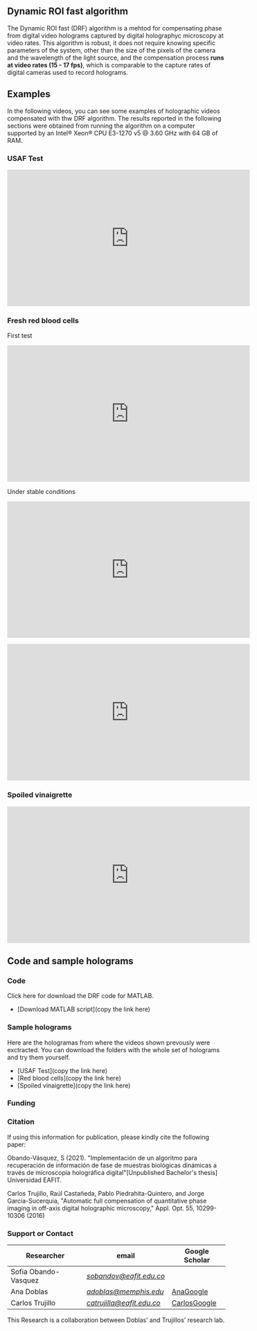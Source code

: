 ## Dynamic ROI fast algorithm

The Dynamic ROI fast (DRF) algorithm is a mehtod for compensating phase from digital video holograms captured by digital holographyc microscopy at video rates. 
This algorithm is robust, it does not require knowing specific parameters of the system, other than the size of the pixels of the camera and the wavelength of the light source, and the compensation process **runs at video rates (15 - 17 fps)**, which is comparable to the capture rates of digital cameras used to record holograms. 

## Examples

In the following videos, you can see some examples of holographic videos compensated with thw DRF algorithm. 
The results reported in the following sections were obtained from running the algorithm on a computer supported by an Intel® Xeon® CPU E3-1270 v5 @ 3.60 GHz with 64 GB of RAM.

### USAF Test
<p align="center">
<iframe width="560" height="315" src="https://www.youtube.com/embed/sUeVBAqYXJU" title="YouTube video player" frameborder="0" allow="accelerometer; autoplay; clipboard-write; encrypted-media; gyroscope; picture-in-picture" allowfullscreen></iframe>
</p>  

### Fresh red blood cells
First test
<p align="center">
<iframe width="560" height="315" src="https://www.youtube.com/embed/Ru1tB6Ebh2o" title="YouTube video player" frameborder="0" allow="accelerometer; autoplay; clipboard-write; encrypted-media; gyroscope; picture-in-picture" allowfullscreen></iframe>
</p>  

Under stable conditions
<p align="center">
<iframe width="560" height="315" src="https://www.youtube.com/embed/wRBf7IUoCO4" title="YouTube video player" frameborder="0" allow="accelerometer; autoplay; clipboard-write; encrypted-media; gyroscope; picture-in-picture" allowfullscreen></iframe>
</p>  

<p align="center">
<iframe width="560" height="315" src="https://www.youtube.com/embed/mi_fMuvIM-o" title="YouTube video player" frameborder="0" allow="accelerometer; autoplay; clipboard-write; encrypted-media; gyroscope; picture-in-picture" allowfullscreen></iframe>
</p>  

### Spoiled vinaigrette
<p align="center">
<iframe width="560" height="315" src="https://www.youtube.com/embed/JevDJM25aVI" title="YouTube video player" frameborder="0" allow="accelerometer; autoplay; clipboard-write; encrypted-media; gyroscope; picture-in-picture" allowfullscreen></iframe>
</p>  

## Code and sample holograms

### Code

Click here for download the DRF code for MATLAB. 
* [Download MATLAB script](copy the link here)


### Sample holograms

Here are the hologramas from where the videos shown prevously were exctracted. You can download the folders with the whole set of holograms and try them yourself.

- [USAF Test](copy the link here)
- [Red blood cells](copy the link here)
- [Spoiled vinaigrette](copy the link here)


### Funding


### Citation
If using this information for publication, please kindly cite the following paper:

Obando-Vásquez, S (2021). "Implementación de un algoritmo para recuperación de información de fase de muestras biológicas dinámicas a través de microscopía holográfica digital"[Unpublished Bachelor's thesis] Universidad EAFIT. 

Carlos Trujillo, Raúl Castañeda, Pablo Piedrahita-Quintero, and Jorge Garcia-Sucerquia, "Automatic full compensation of quantitative phase imaging in off-axis digital holographic microscopy," Appl. Opt. 55, 10299-10306 (2016)

### Support or Contact 

| Researcher  | email | Google Scholar | 
| ------------- | ------------- |-------------| 
| Sofia Obando-Vasquez | *sobandov@eafit.edu.co* |  | 
| Ana Doblas| *adoblas@memphis.edu* | [AnaGoogle](https://scholar.google.es/citations?user=PvvDEMYAAAAJ&hl=en) |
| Carlos Trujillo| *catrujilla@eafit.edu.co* | [CarlosGoogle](https://scholar.google.com/citations?user=BKVrl2gAAAAJ&hl=es) |

This Research is a collaboration between Doblas’ and Trujillos’ research lab.

